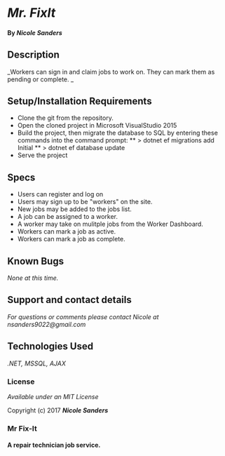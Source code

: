 # _Mr. FixIt_

#### By _**Nicole Sanders**_

## Description

_Workers can sign in and claim jobs to work on. They can mark them as pending or complete. _

## Setup/Installation Requirements

* Clone the git from the repository.
* Open the cloned project in Microsoft VisualStudio 2015
* Build the project, then migrate the database to SQL by entering these commands into the command prompt:
	** > dotnet ef migrations add Initial
	** > dotnet ef database update
* Serve the project

## Specs
* Users can register and log on
* Users may sign up to be "workers" on the site.
* New jobs may be added to the jobs list.
* A job can be assigned to a worker.
* A worker may take on mulitple jobs from the Worker Dashboard.
* Workers can mark a job as active.
* Workers can mark a job as complete.


## Known Bugs

_None at this time._

## Support and contact details

_For questions or comments please contact Nicole at nsanders9022@gmail.com_

## Technologies Used

_.NET, MSSQL, AJAX_

### License

*Available under an MIT License*

Copyright (c) 2017 **_Nicole Sanders_**



### Mr Fix-It
#### A repair technician job service.

